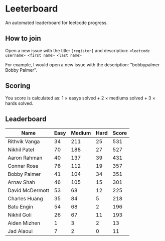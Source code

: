 # Leeterboard

An automated leaderboard for leetcode progress.

## How to join

Open a new issue with the title: `[register]` and description:
`<leetcode username> <first name> <last name>`

For example, I would open a new issue with the description: "bobbypalmer Bobby Palmer".

## Scoring

You score is calculated as:
1 $\times$ easys solved + 2 $\times$ mediums solved + 3 $\times$ hards solved.

## Leaderboard
| Name | Easy | Medium | Hard | Score |
| --- | --- | --- | --- | --- |
| Rithvik Vanga | 34 | 211 | 25 | 531 |
| Nikhil Patel | 70 | 188 | 27 | 527 |
| Aaron Rahman | 40 | 137 | 39 | 431 |
| Conner Rose | 76 | 112 | 19 | 357 |
| Bobby Palmer | 41 | 104 | 34 | 351 |
| Arnav Shah | 46 | 105 | 15 | 301 |
| David McDermott | 53 | 68 | 12 | 225 |
| Charles Huang | 35 | 84 | 5 | 218 |
| Batu Engin | 54 | 68 | 2 | 196 |
| Nikhil Goli | 26 | 67 | 11 | 193 |
| Aiden Mizhen | 1 | 3 | 2 | 13 |
| Jad Alaoui | 7 | 2 | 0 | 11 |
